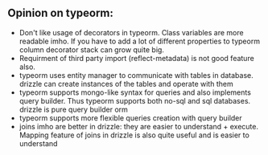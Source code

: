 ## Opinion on typeorm:
- Don't like usage of decorators in typeorm. Class variables are more readable imho. If you have to add a lot of different properties to typeorm column decorator stack can grow quite big.
- Requirment of third party import (reflect-metadata) is not good feature also.
- typeorm uses entity manager to communicate with tables in database. drizzle can create instances of the tables and operate with them
- typeorm supports mongo-like syntax for queries and also implements query builder. Thus typeorm supports both no-sql and sql databases. drizzle is pure query builder orm
- typeorm supports more flexible queries creation with query builder
- joins imho are better in drizzle: they are easier to understand + execute. Mapping feature of joins in drizzle is also quite useful and is easier to understand
